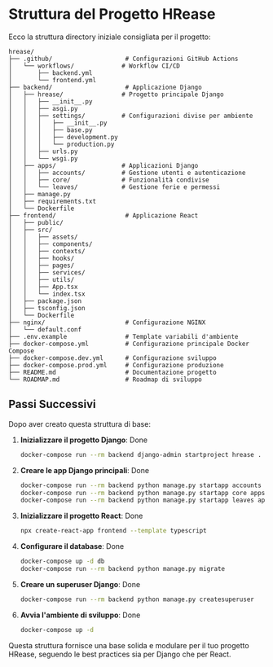 # Struttura del Progetto HRease

Ecco la struttura directory iniziale consigliata per il progetto:

```
hrease/
├── .github/                    # Configurazioni GitHub Actions
│   └── workflows/             # Workflow CI/CD
│       ├── backend.yml
│       └── frontend.yml
├── backend/                    # Applicazione Django
│   ├── hrease/                # Progetto principale Django
│   │   ├── __init__.py
│   │   ├── asgi.py
│   │   ├── settings/          # Configurazioni divise per ambiente
│   │   │   ├── __init__.py
│   │   │   ├── base.py
│   │   │   ├── development.py
│   │   │   └── production.py
│   │   ├── urls.py
│   │   └── wsgi.py
│   ├── apps/                  # Applicazioni Django
│   │   ├── accounts/          # Gestione utenti e autenticazione
│   │   ├── core/              # Funzionalità condivise
│   │   └── leaves/            # Gestione ferie e permessi
│   ├── manage.py
│   ├── requirements.txt
│   └── Dockerfile
├── frontend/                   # Applicazione React
│   ├── public/
│   ├── src/
│   │   ├── assets/
│   │   ├── components/
│   │   ├── contexts/
│   │   ├── hooks/
│   │   ├── pages/
│   │   ├── services/
│   │   ├── utils/
│   │   ├── App.tsx
│   │   └── index.tsx
│   ├── package.json
│   ├── tsconfig.json
│   └── Dockerfile
├── nginx/                      # Configurazione NGINX
│   └── default.conf
├── .env.example                # Template variabili d'ambiente
├── docker-compose.yml          # Configurazione principale Docker Compose
├── docker-compose.dev.yml      # Configurazione sviluppo
├── docker-compose.prod.yml     # Configurazione produzione
├── README.md                   # Documentazione progetto
└── ROADMAP.md                  # Roadmap di sviluppo
```

## Passi Successivi

Dopo aver creato questa struttura di base:

1. **Inizializzare il progetto Django**: Done
   ```bash
   docker-compose run --rm backend django-admin startproject hrease .
   ```

2. **Creare le app Django principali**: Done
   ```bash
   docker-compose run --rm backend python manage.py startapp accounts apps/accounts
   docker-compose run --rm backend python manage.py startapp core apps/core
   docker-compose run --rm backend python manage.py startapp leaves apps/leaves
   ```

3. **Inizializzare il progetto React**: Done
   ```bash
   npx create-react-app frontend --template typescript
   ```

4. **Configurare il database**: Done
   ```bash
   docker-compose up -d db
   docker-compose run --rm backend python manage.py migrate
   ```

5. **Creare un superuser Django**: Done
   ```bash
   docker-compose run --rm backend python manage.py createsuperuser
   ```

6. **Avvia l'ambiente di sviluppo**: Done
    ```bash
    docker-compose up -d
    ```
Questa struttura fornisce una base solida e modulare per il tuo progetto HRease, seguendo le best practices sia per Django che per React.